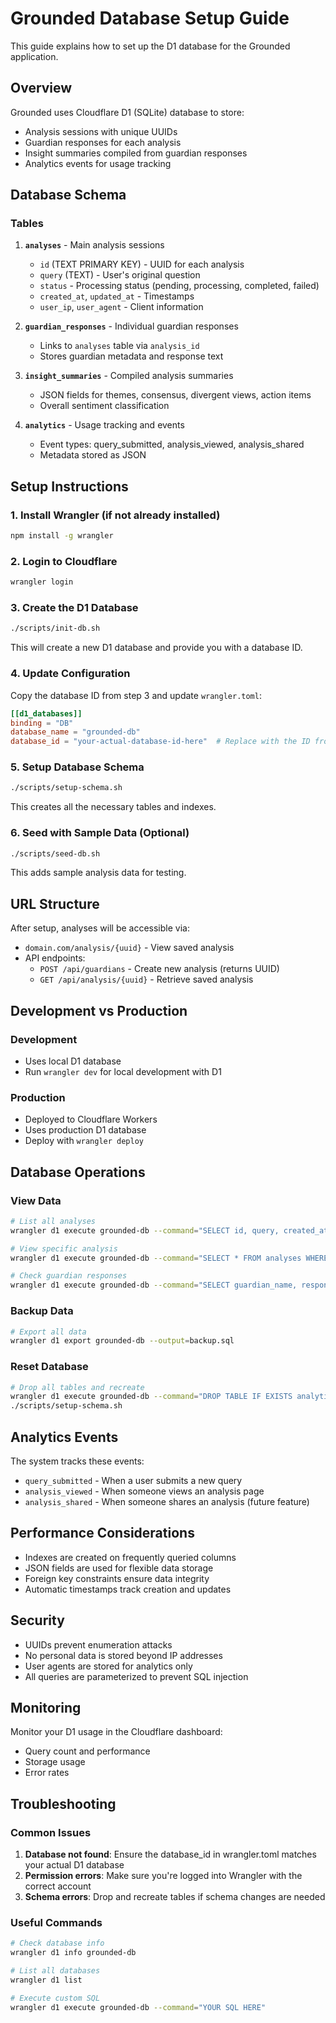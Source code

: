 # Grounded Database Setup Guide

This guide explains how to set up the D1 database for the Grounded application.

## Overview

Grounded uses Cloudflare D1 (SQLite) database to store:
- Analysis sessions with unique UUIDs
- Guardian responses for each analysis
- Insight summaries compiled from guardian responses
- Analytics events for usage tracking

## Database Schema

### Tables

1. **`analyses`** - Main analysis sessions
   - `id` (TEXT PRIMARY KEY) - UUID for each analysis
   - `query` (TEXT) - User's original question
   - `status` - Processing status (pending, processing, completed, failed)
   - `created_at`, `updated_at` - Timestamps
   - `user_ip`, `user_agent` - Client information

2. **`guardian_responses`** - Individual guardian responses
   - Links to `analyses` table via `analysis_id`
   - Stores guardian metadata and response text

3. **`insight_summaries`** - Compiled analysis summaries
   - JSON fields for themes, consensus, divergent views, action items
   - Overall sentiment classification

4. **`analytics`** - Usage tracking and events
   - Event types: query_submitted, analysis_viewed, analysis_shared
   - Metadata stored as JSON

## Setup Instructions

### 1. Install Wrangler (if not already installed)

```bash
npm install -g wrangler
```

### 2. Login to Cloudflare

```bash
wrangler login
```

### 3. Create the D1 Database

```bash
./scripts/init-db.sh
```

This will create a new D1 database and provide you with a database ID.

### 4. Update Configuration

Copy the database ID from step 3 and update `wrangler.toml`:

```toml
[[d1_databases]]
binding = "DB"
database_name = "grounded-db"
database_id = "your-actual-database-id-here"  # Replace with the ID from step 3
```

### 5. Setup Database Schema

```bash
./scripts/setup-schema.sh
```

This creates all the necessary tables and indexes.

### 6. Seed with Sample Data (Optional)

```bash
./scripts/seed-db.sh
```

This adds sample analysis data for testing.

## URL Structure

After setup, analyses will be accessible via:
- `domain.com/analysis/{uuid}` - View saved analysis
- API endpoints:
  - `POST /api/guardians` - Create new analysis (returns UUID)
  - `GET /api/analysis/{uuid}` - Retrieve saved analysis

## Development vs Production

### Development
- Uses local D1 database
- Run `wrangler dev` for local development with D1

### Production
- Deployed to Cloudflare Workers
- Uses production D1 database
- Deploy with `wrangler deploy`

## Database Operations

### View Data
```bash
# List all analyses
wrangler d1 execute grounded-db --command="SELECT id, query, created_at FROM analyses ORDER BY created_at DESC LIMIT 10;"

# View specific analysis
wrangler d1 execute grounded-db --command="SELECT * FROM analyses WHERE id = 'your-uuid-here';"

# Check guardian responses
wrangler d1 execute grounded-db --command="SELECT guardian_name, response FROM guardian_responses WHERE analysis_id = 'your-uuid-here';"
```

### Backup Data
```bash
# Export all data
wrangler d1 export grounded-db --output=backup.sql
```

### Reset Database
```bash
# Drop all tables and recreate
wrangler d1 execute grounded-db --command="DROP TABLE IF EXISTS analytics; DROP TABLE IF EXISTS insight_summaries; DROP TABLE IF EXISTS guardian_responses; DROP TABLE IF EXISTS analyses;"
./scripts/setup-schema.sh
```

## Analytics Events

The system tracks these events:
- `query_submitted` - When a user submits a new query
- `analysis_viewed` - When someone views an analysis page
- `analysis_shared` - When someone shares an analysis (future feature)

## Performance Considerations

- Indexes are created on frequently queried columns
- JSON fields are used for flexible data storage
- Foreign key constraints ensure data integrity
- Automatic timestamps track creation and updates

## Security

- UUIDs prevent enumeration attacks
- No personal data is stored beyond IP addresses
- User agents are stored for analytics only
- All queries are parameterized to prevent SQL injection

## Monitoring

Monitor your D1 usage in the Cloudflare dashboard:
- Query count and performance
- Storage usage
- Error rates

## Troubleshooting

### Common Issues

1. **Database not found**: Ensure the database_id in wrangler.toml matches your actual D1 database
2. **Permission errors**: Make sure you're logged into Wrangler with the correct account
3. **Schema errors**: Drop and recreate tables if schema changes are needed

### Useful Commands

```bash
# Check database info
wrangler d1 info grounded-db

# List all databases
wrangler d1 list

# Execute custom SQL
wrangler d1 execute grounded-db --command="YOUR SQL HERE"
```
